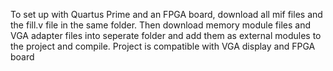 To set up with Quartus Prime and an FPGA board, download all mif files and the fill.v file in the same folder. Then download memory module files and VGA adapter files into seperate folder and add them as external modules to the project and compile. 
Project is compatible with VGA display and FPGA board
